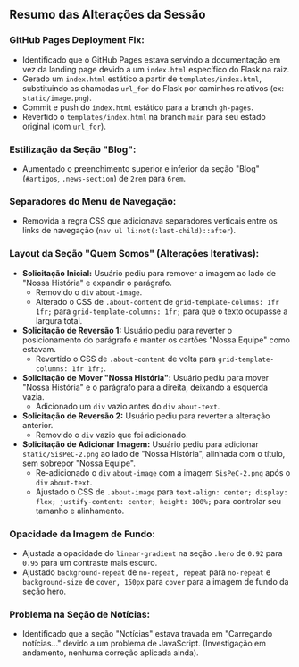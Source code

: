 ## Resumo das Alterações da Sessão

### GitHub Pages Deployment Fix:
- Identificado que o GitHub Pages estava servindo a documentação em vez da landing page devido a um `index.html` específico do Flask na raiz.
- Gerado um `index.html` estático a partir de `templates/index.html`, substituindo as chamadas `url_for` do Flask por caminhos relativos (ex: `static/image.png`).
- Commit e push do `index.html` estático para a branch `gh-pages`.
- Revertido o `templates/index.html` na branch `main` para seu estado original (com `url_for`).

### Estilização da Seção "Blog":
- Aumentado o preenchimento superior e inferior da seção "Blog" (`#artigos`, `.news-section`) de `2rem` para `6rem`.

### Separadores do Menu de Navegação:
- Removida a regra CSS que adicionava separadores verticais entre os links de navegação (`nav ul li:not(:last-child)::after`).

### Layout da Seção "Quem Somos" (Alterações Iterativas):
- **Solicitação Inicial:** Usuário pediu para remover a imagem ao lado de "Nossa História" e expandir o parágrafo.
    - Removido o `div` `about-image`.
    - Alterado o CSS de `.about-content` de `grid-template-columns: 1fr 1fr;` para `grid-template-columns: 1fr;` para que o texto ocupasse a largura total.
- **Solicitação de Reversão 1:** Usuário pediu para reverter o posicionamento do parágrafo e manter os cartões "Nossa Equipe" como estavam.
    - Revertido o CSS de `.about-content` de volta para `grid-template-columns: 1fr 1fr;`.
- **Solicitação de Mover "Nossa História":** Usuário pediu para mover "Nossa História" e o parágrafo para a direita, deixando a esquerda vazia.
    - Adicionado um `div` vazio antes do `div` `about-text`.
- **Solicitação de Reversão 2:** Usuário pediu para reverter a alteração anterior.
    - Removido o `div` vazio que foi adicionado.
- **Solicitação de Adicionar Imagem:** Usuário pediu para adicionar `static/SisPeC-2.png` ao lado de "Nossa História", alinhada com o título, sem sobrepor "Nossa Equipe".
    - Re-adicionado o `div` `about-image` com a imagem `SisPeC-2.png` após o `div` `about-text`.
    - Ajustado o CSS de `.about-image` para `text-align: center; display: flex; justify-content: center; height: 100%;` para controlar seu tamanho e alinhamento.

### Opacidade da Imagem de Fundo:
- Ajustada a opacidade do `linear-gradient` na seção `.hero` de `0.92` para `0.95` para um contraste mais escuro.
- Ajustado `background-repeat` de `no-repeat, repeat` para `no-repeat` e `background-size` de `cover, 150px` para `cover` para a imagem de fundo da seção hero.

### Problema na Seção de Notícias:
- Identificado que a seção "Notícias" estava travada em "Carregando notícias..." devido a um problema de JavaScript. (Investigação em andamento, nenhuma correção aplicada ainda).